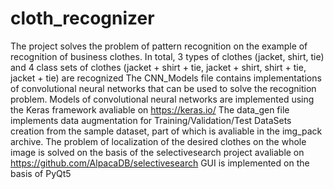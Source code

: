 # cloth_recognizer
The project solves the problem of pattern recognition on the example of recognition of business clothes.
In total, 3 types of clothes (jacket, shirt, tie) and 4 class sets of clothes (jacket + shirt + tie, jacket + shirt, shirt + tie, jacket + tie) are recognized
The CNN_Models file contains implementations of convolutional neural networks that can be used to solve the recognition problem. Models of convolutional neural networks are implemented using the Keras framework avaliable on https://keras.io/
The data_gen file implements data augmentation for Training/Validation/Test DataSets creation from the sample dataset, part of which is avaliable in the img_pack archive.
The problem of localization of the desired clothes on the whole image is solved on the basis of the selectivesearch project avaliable on https://github.com/AlpacaDB/selectivesearch 
GUI is implemented on the basis of PyQt5
